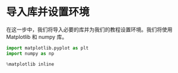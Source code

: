 # 导入库并设置环境

在这一步中，我们将导入必要的库并为我们的教程设置环境。我们将使用 Matplotlib 和 numpy 库。

```python
import matplotlib.pyplot as plt
import numpy as np

%matplotlib inline
```
